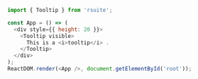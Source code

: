 <!--start-code-->

```js
import { Tooltip } from 'rsuite';

const App = () => (
  <div style={{ height: 20 }}>
    <Tooltip visible>
      This is a <i>tooltip</i> .
    </Tooltip>
  </div>
);
ReactDOM.render(<App />, document.getElementById('root'));
```

<!--end-code-->
